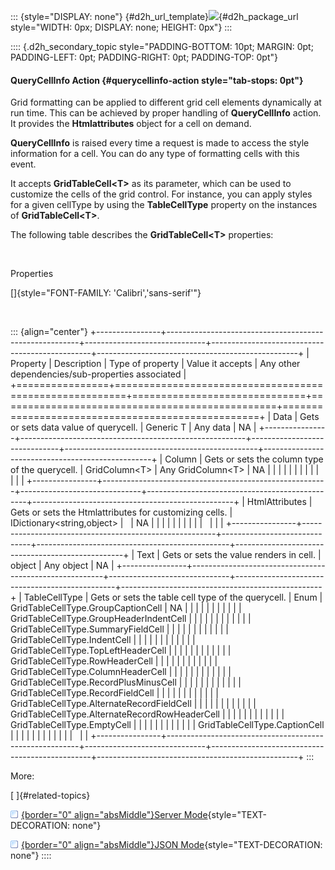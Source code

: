 ::: {style="DISPLAY: none"}
[](ms-xhelp:///?Id=d2h_url_template){#d2h_url_template}![](!package_url!){#d2h_package_url style="WIDTH: 0px; DISPLAY: none; HEIGHT: 0px"}
:::

:::: {.d2h_secondary_topic style="PADDING-BOTTOM: 10pt; MARGIN: 0pt; PADDING-LEFT: 0pt; PADDING-RIGHT: 0pt; PADDING-TOP: 0pt"}
#### QueryCellInfo Action {#querycellinfo-action style="tab-stops: 0pt"}

Grid formatting can be applied to different grid cell elements dynamically at run time. This can be achieved by proper handling of **QueryCellInfo** action. It provides the **Htmlattributes** object for a cell on demand.

**QueryCellInfo** is raised every time a request is made to access the style information for a cell. You can do any type of formatting cells with this event.

It accepts **GridTableCell\<T\>** as its parameter, which can be used to customize the cells of the grid control. For instance, you can apply styles for a given cellType by using the **TableCellType** property on the instances of **GridTableCell\<T\>**.

The following table describes the **GridTableCell\<T\>** properties:

 

Properties

[]{style="FONT-FAMILY: 'Calibri','sans-serif'"} 

 

::: {align="center"}
+----------------+--------------------------------------------------------+------------------------------+------------------------------------------------+--------------------------------------------------+
| Property       | Description                                            | Type of property             | Value it accepts                               | Any other dependencies/sub-properties associated |
+================+========================================================+==============================+================================================+==================================================+
| Data           | Gets or sets data value of querycell.                  | Generic T                    | Any data                                       | NA                                               |
+----------------+--------------------------------------------------------+------------------------------+------------------------------------------------+--------------------------------------------------+
| Column         | Gets or sets the column type of the querycell.         | GridColumn\<T\>              | Any GridColumn\<T\>                            | NA                                               |
|                |                                                        |                              |                                                |                                                  |
|                |                                                        |                              |                                                |                                                  |
+----------------+--------------------------------------------------------+------------------------------+------------------------------------------------+--------------------------------------------------+
| HtmlAttributes | Gets or sets the Htmlattributes for customizing cells. | IDictionary\<string,object\> |                                                | NA                                               |
|                |                                                        |                              |                                                |                                                  |
|                |                                                        |                              |                                                |                                                  |
+----------------+--------------------------------------------------------+------------------------------+------------------------------------------------+--------------------------------------------------+
| Text           | Gets or sets the value renders in cell.                | object                       | Any object                                     | NA                                               |
+----------------+--------------------------------------------------------+------------------------------+------------------------------------------------+--------------------------------------------------+
| TableCellType  | Gets or sets the table cell type of the querycell.     | Enum                         | GridTableCellType.GroupCaptionCell             | NA                                               |
|                |                                                        |                              |                                                |                                                  |
|                |                                                        |                              | GridTableCellType.GroupHeaderIndentCell        |                                                  |
|                |                                                        |                              |                                                |                                                  |
|                |                                                        |                              | GridTableCellType.SummaryFieldCell             |                                                  |
|                |                                                        |                              |                                                |                                                  |
|                |                                                        |                              | GridTableCellType.IndentCell                   |                                                  |
|                |                                                        |                              |                                                |                                                  |
|                |                                                        |                              | GridTableCellType.TopLeftHeaderCell            |                                                  |
|                |                                                        |                              |                                                |                                                  |
|                |                                                        |                              | GridTableCellType.RowHeaderCell                |                                                  |
|                |                                                        |                              |                                                |                                                  |
|                |                                                        |                              | GridTableCellType.ColumnHeaderCell             |                                                  |
|                |                                                        |                              |                                                |                                                  |
|                |                                                        |                              | GridTableCellType.RecordPlusMinusCell          |                                                  |
|                |                                                        |                              |                                                |                                                  |
|                |                                                        |                              | GridTableCellType.RecordFieldCell              |                                                  |
|                |                                                        |                              |                                                |                                                  |
|                |                                                        |                              | GridTableCellType.AlternateRecordFieldCell     |                                                  |
|                |                                                        |                              |                                                |                                                  |
|                |                                                        |                              | GridTableCellType.AlternateRecordRowHeaderCell |                                                  |
|                |                                                        |                              |                                                |                                                  |
|                |                                                        |                              | GridTableCellType.EmptyCell                    |                                                  |
|                |                                                        |                              |                                                |                                                  |
|                |                                                        |                              | GridTableCellType.CaptionCell                  |                                                  |
|                |                                                        |                              |                                                |                                                  |
|                |                                                        |                              |                                                |                                                  |
+----------------+--------------------------------------------------------+------------------------------+------------------------------------------------+--------------------------------------------------+
:::

More:

[ ]{#related-topics}

[![](button.gif){border="0" align="absMiddle"}Server Mode](ms-xhelp:///?Id=fcca5819-3714-4e76-ad37-4e0e8198288e){style="TEXT-DECORATION: none"}

[![](button.gif){border="0" align="absMiddle"}JSON Mode](ms-xhelp:///?Id=648e36dc-7faf-4c8d-8c37-41679f6149f3){style="TEXT-DECORATION: none"}
::::

